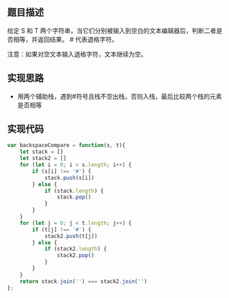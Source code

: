 ## 题目描述

给定 S 和 T 两个字符串，当它们分别被输入到空白的文本编辑器后，判断二者是否相等，并返回结果。 # 代表退格字符。

注意：如果对空文本输入退格字符，文本继续为空。

## 实现思路
* 用两个辅助栈，遇到#符号且栈不空出栈，否则入栈，最后比较两个栈的元素是否相等

## 实现代码
```javascript
var backspaceCompare = function(s, t){
    let stack = []
    let stack2 = []
    for (let i = 0; i < s.length; i++) {
        if (s[i] !== '#') {
            stack.push(s[i])
        } else {
            if (stack.length) {
                stack.pop()
            }
        }
    }
    for (let j = 0; j < t.length; j++) {
        if (t[j] !== '#') {
            stack2.push(t[j])
        } else {
            if (stack2.length) {
                stack2.pop()
            }
        }
    }
    return stack.join('') === stack2.join('')
};
```